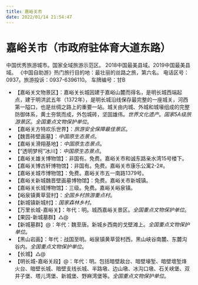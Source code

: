 ```yaml
---
title: 嘉峪关市
date: 2022/01/14 21:54:47
---
```


# 嘉峪关市（市政府驻体育大道东路）
中国优秀旅游城市。国家全域旅游示范区。
2018中国最美县域。2019中国最美县域。
《中国自助游》热门旅行目的地：最壮丽的丝路之旅，第六名。
电话区号：0937。旅游投诉：0937-6396110。
车牌编号：甘B

* 【嘉峪关文物景区】：嘉峪关长城因建于嘉峪山麓而得名，是明长城西端起点，建于明洪武五年（1372年），是明长城沿线保存最完整的一座城关，河西第一隘口，也是丝绸之路上的重要一站。城关由内城、外城和城壕组成的完整防御体系，黄土夯筑而成，外包城砖，坚固雄伟。*世界文化遗产*。*国家5A级旅游景区*。*全国重点文物保护单位*。
* 【嘉峪关方特欢乐世界】：*旅游安全保障最佳景区*。
* 【魏晋砖壁画墓】：*中国原生态景点*。
* 【嘉峪关滑翔基地】：*中国原生态景点*。
* 【“透明梦柯”冰川】：*中国原生态景点*。
* 【嘉峪关雄关博物馆】：非国有。免费。嘉峪关市和诚东路亲水湾15号楼下。
* 【嘉峪关博古轩博物馆】：非国有。免费。嘉峪关市康乐公寓2-2#。
* 【嘉峪关城市博物馆】：免费。嘉峪关市五一南路1379号。
* 【嘉峪关新城魏晋壁画墓博物馆】：免费。嘉峪关市新城镇。
* 【嘉峪关长城博物馆】：三级。免费。嘉峪关峪泉镇。
* 【峪泉镇黄草营村】：*全国乡村旅游重点村*。
* 【新城镇新城村】：*国家森林乡村*。
* 【万里长城-嘉峪关】：年代：明。城西嘉峪关景区。*全国重点文物保护单位*。
* 【果园-新城墓群】△@
* 【新城墓群】@：年代：魏至唐。新城乡西南的戈壁滩上。*全国重点文物保护单位*。
* 【黑山岩画】：年代：战国至明。峪泉镇黄草营村西，黑山峡谷南麓、东麓沟谷内。*全国重点文物保护单位*。
* 【长城】△@
* 【明长城-嘉峪关段】@：年代：明。包括暗壁敌台、暗壁壕堑、暗壁壞堑烽火台、暗壁长城、暗壁支线长城、半路墩、边山墩、冰沟口墩、石关峡堡、双井子堡、塔儿湾堡、新城堡、野麻湾堡等。*全国重点文物保护单位*。